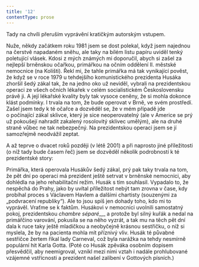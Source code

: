 ```yaml
---
title: '12'
contentType: prose
---
```


<section>

Tady na chvíli přeruším vyprávění kratičkým autorským vstupem.

Nuže, někdy začátkem roku 1981 jsem se dost polekal, když jsem najednou na čerstvě napadaném sněhu, ale taky na bílém listu papíru uviděl tenký poletující vlásek. Kdosi z mých známých mi doporučil, abych si zašel za nejlepší brněnskou očařkou, primářkou na očním oddělení II. městské nemocnice (na Kolišti). Řekl mi, že tahle primářka má tak vynikající pověst, že když se v roce 1979 u tehdejšího komunistického prezidenta Husáka zhoršil šedý zákal tak, že na jedno oko už neviděl, vybrali na prezidentskou operaci ze všech očních lékařek v celém socialistickém Československu právě ji. A její lékařské kvality byly tak vysoce ceněny, že si mohla dokonce klást podmínky. I trvala na tom, že bude operovat v Brně, ve svém prostředí. Zašel jsem tedy k té očařce a dozvěděl se, že v mém případě jde o počínající zákal sklivce, který je sice neoperovatelný (ale v Americe se prý už pokoušejí nahradit zakalený rosolovitý sklivec umělým), ale na druhé straně vůbec ne tak nebezpečný. Na prezidentskou operaci jsem se jí samozřejmě neodvážil zeptat.

A až teprve o dvacet roků později (v létě 2001) a při naprosto jiné příležitosti (o níž tady bude časem řeč) jsem se dozvěděl několik podrobností k té prezidentské story:

Primářka, která operovala Husákův šedý zákal, prý pak taky trvala na tom, že pět dní po operaci má prezident ještě setrvat v brněnské nemocnici, aby dohlédla na jeho rehabilitační režim. Husák s tím souhlasil. Vypadalo to, že nespěchá do Prahy, jako by uvítal příležitost nebýt tam zrovna v čase, kdy probíhal proces s Václavem Havlem a dalšími chartisty (souzenými za „podvracení republiky“). Ale to jsou spíš jen dohady toho, kdo mi to vyprávěl. Vraťme se k faktům. Husákovi v nemocnici uvolnili samostatný pokoj, prezidentskou _chambre séparé__,_ a protože byl silný kuřák a nedal na primářčino varování, pokusila se na něho vyzrát, a tak mu na těch pět dní dala k ruce taky ještě mladičkou a neobyčejně krásnou sestřičku, o níž si myslela, že by na pacienta mohla mít příznivý vliv. Husák té půvabné sestřičce žertem říkal lady Carneval, což byla narážka na tehdy nesmírně populární hit Karla Gotta. (Poté co Husák zpěváka osobním dopisem přesvědčil, aby neemigroval, vznikl mezi nimi vztah i nadále prohlubované vzájemné vstřícnosti a prezident našel zalíbení v Gottových písních.)

</section>
